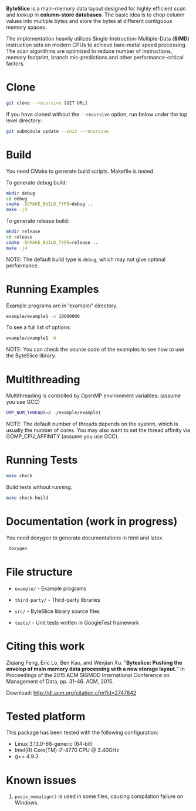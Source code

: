 
**ByteSlice** is a main-memory data layout designed for highly efficient *scan* and *lookup* in **column-store databases**. 
The basic idea is to chop column values into multiple bytes and store the bytes at different contiguous memory spaces.

The implementation heavily utilizes Single-Instruction-Multiple-Data (**SIMD**) instruction sets on modern CPUs to achieve bare-metal speed processing.
The scan algorithms are optimized to reduce number of instructions, memory footprint, branch mis-predictions and other performance-critical factors.

# Clone

```bash
git clone --recursive [GIT URL]
```

If you have cloned without the `--recursive` option, run below under the top level directory:

```bash
git submodule update --init --recursive
```


# Build

You need CMake to generate build scripts. Makefile is tested.

To generate debug build:

```bash
mkdir debug
cd debug
cmake -DCMAKE_BUILD_TYPE=debug ..
make -j4
```

To generate release build:

```bash
mkdir release
cd release
cmake -DCMAKE_BUILD_TYPE=release ..
make -j4
```

NOTE: The default build type is `debug`, which may not give optimal performance.



# Running Examples

Example programs are in 'example/' directory.

```bash
example/example1 -s 10000000
```

To see a full list of options:

```bash
example/example1 -h
```

NOTE: You can check the source code of the examples to see how to use the ByteSlice library.



# Multithreading

Multithreading is controlled by OpenMP environment variables: (assume you use GCC)

```bash
OMP_NUM_THREADS=2 ./example/example1
```

NOTE: The default number of threads depends on the system, which is usually the number of cores.
You may also want to set the thread affinity via GOMP_CPU_AFFINITY (assume you use GCC).



# Running Tests

```bash
make check
```

Build tests without running.

```bash
make check-build
```


#  Documentation (work in progress)

You need doxygen to generate documentations in html and latex.

```bash
 doxygen
```


# File structure

+ `example/` - Example programs

+ `third-party/` - Third-party libraries

+ `src/` - ByteSlice library source files

+ `tests/` - Unit tests written in GoogleTest framework



# Citing this work

Ziqiang Feng, Eric Lo, Ben Kao, and Wenjian Xu. 
"**Byteslice: Pushing the envelop of main memory data processing with a new storage layout.**" 
In Proceedings of the 2015 ACM SIGMOD International Conference on Management of Data, 
pp. 31-46. ACM, 2015.

Download: http://dl.acm.org/citation.cfm?id=2747642


# Tested platform

This package has been tested with the following configuration:

- Linux 3.13.0-66-generic (64-bit)
- Intel(R) Core(TM) i7-4770 CPU @ 3.40GHz
- g++ 4.9.3

# Known issues

1. `posix_memalign()` is used in some files, causing compilation failure on Windows.

